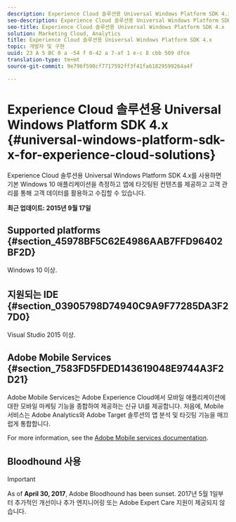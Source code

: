 ```yaml
---
description: Experience Cloud 솔루션용 Universal Windows Platform SDK 4.x를 사용하면 기본 Windows 10 애플리케이션을 측정하고 앱에 타깃팅된 컨텐츠를 제공하고 고객 관리를 통해 고객 데이터를 활용하고 수집할 수 있습니다.
seo-description: Experience Cloud 솔루션용 Universal Windows Platform SDK 4.x를 사용하면 기본 Windows 10 애플리케이션을 측정하고 앱에 타깃팅된 컨텐츠를 제공하고 고객 관리를 통해 고객 데이터를 활용하고 수집할 수 있습니다.
seo-title: Experience Cloud 솔루션용 Universal Windows Platform SDK 4.x
solution: Marketing Cloud, Analytics
title: Experience Cloud 솔루션용 Universal Windows Platform SDK 4.x
topic: 개발자 및 구현
uuid: 23 A 5 BC 0 a -54 f 0-42 a 7-af 1 e-c 8 cbb 509 dfce
translation-type: tm+mt
source-git-commit: 9e796f590cf7717592ff3f41fa61829599264a4f

---
```



# Experience Cloud 솔루션용 Universal Windows Platform SDK 4.x {#universal-windows-platform-sdk-x-for-experience-cloud-solutions}

Experience Cloud 솔루션용 Universal Windows Platform SDK 4.x를 사용하면 기본 Windows 10 애플리케이션을 측정하고 앱에 타깃팅된 컨텐츠를 제공하고 고객 관리를 통해 고객 데이터를 활용하고 수집할 수 있습니다.

**최근 업데이트: 2015년 9월 17일**

## Supported platforms {#section_45978BF5C62E4986AAB7FFD96402BF2D}

Windows 10 이상.

## 지원되는 IDE {#section_03905798D74940C9A9F77285DA3F27D0}

Visual Studio 2015 이상.

## Adobe Mobile Services {#section_7583FD5FDED143619048E9744A3F2D21}

Adobe Mobile Services는 Adobe Experience Cloud에서 모바일 애플리케이션에 대한 모바일 마케팅 기능을 종합하여 제공하는 신규 UI를 제공합니다. 처음에, Mobile 서비스는 Adobe Analytics와 Adobe Target 솔루션의 앱 분석 및 타깃팅 기능을 매끄럽게 통합합니다.

For more information, see the [Adobe Mobile services documentation](/help/using/home.md).

## Bloodhound 사용

>[!IMPORTANT]
>
>As of **April 30, 2017**, Adobe Bloodhound has been
sunset. 2017년 5월 1일부터 추가적인 개선이나 추가 엔지니어링 또는 Adobe Expert Care 지원이 제공되지 않습니다.
